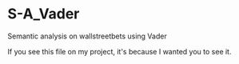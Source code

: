 # S-A_Vader
Semantic analysis on wallstreetbets using Vader

If you see this file on my project, it's because I wanted you to see it.